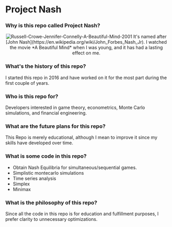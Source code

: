 # Project Nash

### Why is this repo called Project Nash?

<div align="center">
<img src="https://i.ibb.co/5L5ttM0/Russell-Crowe-Jennifer-Connelly-A-Beautiful-Mind-2001.webp" alt="Russell-Crowe-Jennifer-Connelly-A-Beautiful-Mind-2001" border="0">
It's named after [John Nash](https://en.wikipedia.org/wiki/John_Forbes_Nash_Jr). I watched the movie *A Beautiful Mind* when I was young, and it has had a lasting effect on me.
</div>

### What's the history of this repo?
I started this repo in 2016 and have worked on it for the most part during the first couple of years.

### Who is this repo for?
Developers interested in game theory, econometrics, Monte Carlo simulations, and financial engineering.

### What are the future plans for this repo?
This Repo is merely educational, although I mean to improve it since my skills have developed over time.

### What is some code in this repo?
- Obtain Nash Equilibria for simultaneous/sequential games.
- Simplistic montecarlo simulations
- Time series analysis
- Simplex
- Minimax

### What is the philosophy of this repo?
Since all the code in this repo is for education and fulfillment purposes, I prefer clarity to unnecessary optimizations.


